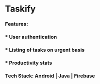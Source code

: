 # Taskify

### Features:
### * User authentication
### * Listing of tasks on urgent basis
### * Productivity stats
### Tech Stack: Android | Java | Firebase
